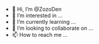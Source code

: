 - 👋 Hi, I’m @ZozoDen
- 👀 I’m interested in ...
- 🌱 I’m currently learning ...
- 💞️ I’m looking to collaborate on ...
- 📫 How to reach me ...

<!---
ZozoDen/ZozoDen is a ✨ special ✨ repository because its `README.md` (this file) appears on your GitHub profile.
You can click the Preview link to take a look at your changes.
--->
